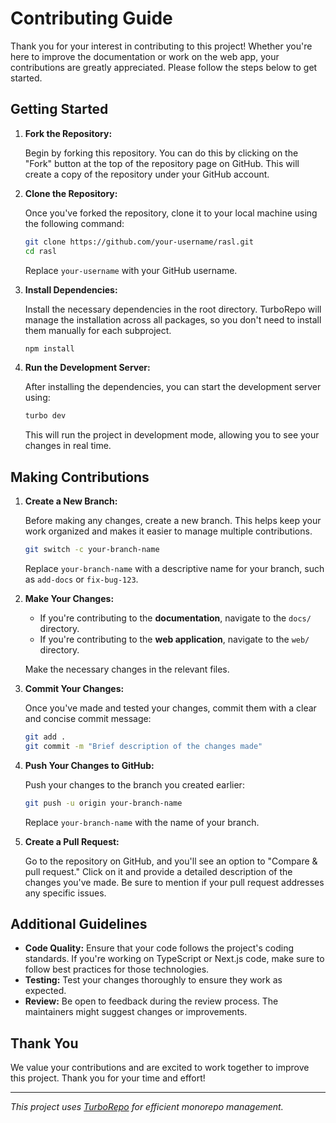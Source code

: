# Contributing Guide

Thank you for your interest in contributing to this project! Whether you're here to improve the documentation or work on the web app, your contributions are greatly appreciated. Please follow the steps below to get started.

## Getting Started

1. **Fork the Repository:**

   Begin by forking this repository. You can do this by clicking on the "Fork" button at the top of the repository page on GitHub. This will create a copy of the repository under your GitHub account.

2. **Clone the Repository:**

   Once you've forked the repository, clone it to your local machine using the following command:

   ```bash
   git clone https://github.com/your-username/rasl.git
   cd rasl
   ```

   Replace `your-username` with your GitHub username.

3. **Install Dependencies:**

   Install the necessary dependencies in the root directory. TurboRepo will manage the installation across all packages, so you don't need to install them manually for each subproject.

   ```bash
   npm install
   ```

4. **Run the Development Server:**

   After installing the dependencies, you can start the development server using:

   ```bash
   turbo dev
   ```

   This will run the project in development mode, allowing you to see your changes in real time.

## Making Contributions

1. **Create a New Branch:**

   Before making any changes, create a new branch. This helps keep your work organized and makes it easier to manage multiple contributions.

   ```bash
   git switch -c your-branch-name
   ```

   Replace `your-branch-name` with a descriptive name for your branch, such as `add-docs` or `fix-bug-123`.

2. **Make Your Changes:**

   - If you're contributing to the **documentation**, navigate to the `docs/` directory.
   - If you're contributing to the **web application**, navigate to the `web/` directory.

   Make the necessary changes in the relevant files.

3. **Commit Your Changes:**

   Once you've made and tested your changes, commit them with a clear and concise commit message:

   ```bash
   git add .
   git commit -m "Brief description of the changes made"
   ```

4. **Push Your Changes to GitHub:**

   Push your changes to the branch you created earlier:

   ```bash
   git push -u origin your-branch-name
   ```

   Replace `your-branch-name` with the name of your branch.

5. **Create a Pull Request:**

   Go to the repository on GitHub, and you'll see an option to "Compare & pull request." Click on it and provide a detailed description of the changes you've made. Be sure to mention if your pull request addresses any specific issues.

## Additional Guidelines

- **Code Quality:** Ensure that your code follows the project's coding standards. If you're working on TypeScript or Next.js code, make sure to follow best practices for those technologies.
- **Testing:** Test your changes thoroughly to ensure they work as expected.
- **Review:** Be open to feedback during the review process. The maintainers might suggest changes or improvements.

## Thank You

We value your contributions and are excited to work together to improve this project. Thank you for your time and effort!

---

*This project uses [TurboRepo](https://turborepo.org) for efficient monorepo management.*
